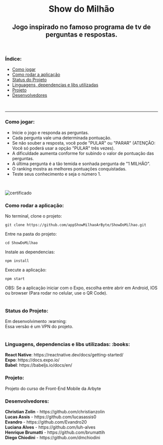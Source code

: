 <h1 align='center'>Show do Milhão</h1>

<h2 align="center">Jogo inspirado no famoso programa de tv de perguntas e respostas.</h2>
<br/>
<h3>Índice:</h3>

- [Como jogar](#como-jogar)
- [Como rodar a aplicação](#como-rodar-a-aplicação)
- [Status do Projeto](#status-do-projeto)
- [Linguagens, dependencias e libs utilizadas](#linguagens-dependencias-e-libs-utilizadas-books)
- [Projeto](#projeto)
- [Desenvolvedores](#desenvolvedores)

<br/>
<hr/>
<h3>Como jogar:</h4>
<ul>
<li>Inicie o jogo e responda as perguntas.</li>
<li>Cada pergunta vale uma determinada pontuação.</li>
<li>Se não souber a resposta, você pode "PULAR" ou "PARAR" (ATENÇÃO: Você só poderá usar a opção "PULAR" três vezes).
<li>A dificuldade aumenta conforme for subindo o valor de pontuação das perguntas.</li>
<li>A última pergunta é a tão temida e sonhada pergunta de "1 MILHÃO".
<li>O ranking mostra as melhores pontuações conquistadas.
<li>Teste seus conhecimento e seja o número 1.</li>
</ul>
<br/>

![certificado](https://user-images.githubusercontent.com/41700939/83447722-41a16f00-a427-11ea-8ad1-903a7d5a8b45.jpg)
<br/>


<h3>Como rodar a aplicação:</h3>

No terminal, clone o projeto:
```
git clone https://github.com/appShowMilhaoArByte/ShowDoMilhao.git
```
Entre na pasta do projeto:
```
cd ShowDoMilhao
```
Instale as dependencias:
```
npm install
```
Execute a aplicação:
```
npm start
```

OBS: Se a aplicação iniciar com o Expo, escolha entre abrir em Android, IOS ou browser (Para rodar no celular, use o QR Code).
<br/><br/>

<h3>Status do Projeto:</h3>
Em desenvolvimento :warning: <br/>
Essa versão é um VPN do projeto.
<br/><br/>

<h3>Linguagens, dependencias e libs utilizadas: :books:</h3>
<b>React Native</b>:  https://reactnative.dev/docs/getting-started/ <br/>
<b>Expo</b>: https://docs.expo.io/ <br/>
<b>Babel</b>: https://babeljs.io/docs/en/ <br/>

<h3>Projeto:</h3>
Projeto do curso de Front-End Mobile da Arbyte
<br/>

<h3>Desenvolvedores:</h3>
<b>Christian Zolin</b> - https://github.com/christianzolin <br/>
<b>Lucas Assis</b> - https://github.com/lucasassis0 <br/>
<b>Evandro</b> - https://github.com/Evandro20 <br/>
<b>Luciana Alves</b> - https://github.com/luh-alves <br/>
<b>Henrique Brumatti</b> - https://github.com/brumattih <br/>
<b>Diego Chiodini</b> - https://github.com/dmchiodini <br/>
